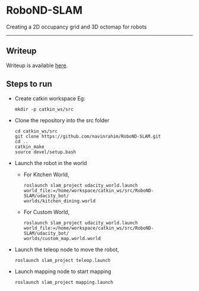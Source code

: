 # RoboND-SLAM
Creating a 2D occupancy grid and 3D octomap for robots

----

## Writeup
Writeup is available [here](./SLAM_for_Robots.pdf).

## Steps to run
- Create catkin workspace
  Eg: 
  ```
  mkdir -p catkin_ws/src
  ```
  
- Clone the repository into the src folder
  ```
  cd catkin_ws/src
  git clone https://github.com/navinrahim/RoboND-SLAM.git
  cd ..
  catkin_make
  source devel/setup.bash
  ```
  

- Launch the robot in the world
  - For Kitchen World,
    ```
    roslaunch slam_project udacity_world.launch world_file:=/home/workspace/catkin_ws/src/RoboND-SLAM/udacity_bot/
    worlds/kitchen_dining.world
    ```
    
  - For Custom World,
    ```
    roslaunch slam_project udacity_world.launch world_file:=/home/workspace/catkin_ws/src/RoboND-SLAM/udacity_bot/
    worlds/custom_map.world.world
    ```
- Launch the teleop node to move the robot,
  ```
  roslaunch slam_project teleop.launch
  ```
  
- Launch mapping node to start mapping
  ```
  roslaunch slam_project mapping.launch
  ```
